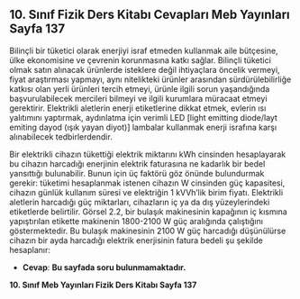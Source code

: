 ## 10. Sınıf Fizik Ders Kitabı Cevapları Meb Yayınları Sayfa 137

Bilinçli bir tüketici olarak enerjiyi israf etmeden kullanmak aile bütçesine, ülke ekonomisine ve çevrenin korunmasına katkı sağlar. Bilinçli tüketici olmak satın alınacak ürünlerde isteklere değil ihtiyaçlara öncelik vermeyi, fiyat araştırması yapmayı, aynı nitelikteki ürünler arasından sürdürülebilirliğe katkısı olan yerli ürünleri tercih etmeyi, ürünle ilgili sorun yaşandığında başvurulabilecek mercileri bilmeyi ve ilgili kurumlara müracaat etmeyi gerektirir. Elektrikli aletlerin enerji etiketlerine dikkat etmek, evlerin ısı yalıtımını yaptırmak, aydınlatma için verimli LED [light emitting diode/layt emiting dayod (ışık yayan diyot)] lambalar kullanmak enerji israfına karşı alınabilecek tedbirlerdendir.

Bir elektrikli cihazın tükettiği elektrik miktarını kWh cinsinden hesaplayarak bu cihazın harcadığı enerjinin elektrik faturasına ne kadarlık bir bedel yansıttığı bulunabilir. Bunun için üç faktörü göz önünde bulundurmak gerekir: tüketimi hesaplanmak istenen cihazın W cinsinden güç kapasitesi, cihazın günlük kullanım süresi ve elektriğin 1 kVVh’lik birim fiyatı. Elektrikli aletlerin harcadığı güç miktarları, cihazların iç ya da dış yüzeylerindeki etiketlerde belirtilir. Görsel 2.2, bir bulaşık makinesinin kapağının iç kısmına yapıştırılan etikette makinenin 1800-2100 W güç aralığında çalıştığını göstermektedir. Bu bulaşık makinesinin 2100 W güç harcadığı düşünülürse cihazın bir ayda harcadığı elektrik enerjisinin fatura bedeli şu şekilde hesaplanır:

* **Cevap**: **Bu sayfada soru bulunmamaktadır.**

**10. Sınıf Meb Yayınları Fizik Ders Kitabı Sayfa 137**